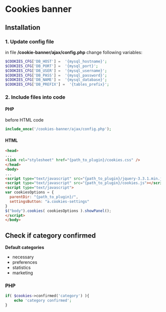 
# Cookies banner

## Installation

### 1. Update config file

in file **/cookie-banner/ajax/config.php** change following variables:
```php
$COOKIES_CFG['DB_HOST'] =  '{mysql_hostname}';
$COOKIES_CFG['DB_PORT'] =  '{mysql_port}';
$COOKIES_CFG['DB_USER'] =  '{mysql_username}';
$COOKIES_CFG['DB_PASS'] =  '{mysql_password}';
$COOKIES_CFG['DB_NAME'] =  '{mysql_database}';
$COOKIES_CFG['DB_PREFIX'] =  '{tables_prefix}';
```
### 2. Include files into code

#### PHP
before HTML code
```php
include_once('/cookies-banner/ajax/config.php');
```

#### HTML
```html
<head>
...
<link rel="stylesheet" href="{path_to_plugin}/cookies.css" />
</head>
<body>
...
<script type="text/javascript" src="{path_to_plugin}/jquery-3.3.1.min.js"></script>
<script type="text/javascript" src="{path_to_plugin}/cookies.js"></script>
<script type="text/javascript">
var cookiesOptions = {
  parentDir: "{path_to_plugin}/",
  settingsButton: "a.cookies-settings"
}
$("body").cookies( cookiesOptions ).showPanel();
</script>
</body>
```

## Check if category confirmed

**Default categories**
- necessary 
- preferences
- statistics
- marketing

### PHP
```PHP
if( $cookies->confirmed('category') ){
	echo 'category confirmed';
}
```
